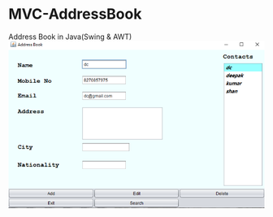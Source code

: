 # MVC-AddressBook

Address Book in Java(Swing & AWT)
![Image description](https://github.com/DeepakChakravarthy/MVC-AddressBook/blob/master/sample.PNG)
